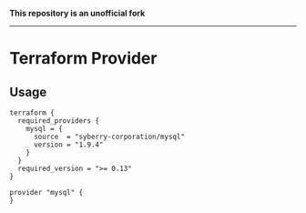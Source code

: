 **This repository is an unofficial fork**

---

Terraform Provider
==================

Usage
-----

```hcl
terraform {
  required_providers {
    mysql = {
      source  = "syberry-corporation/mysql"
      version = "1.9.4"
    }
  }
  required_version = ">= 0.13"
}

provider "mysql" {
}
```
